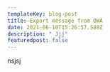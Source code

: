 ```yaml
---
templateKey: blog-post
title: Export message from OWA
date: 2021-06-10T15:26:57.588Z
description: " Jjj"
featuredpost: false
---
```

nsjsj